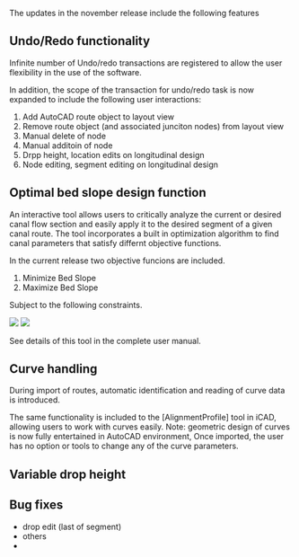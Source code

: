 The updates in the november release include the following features

## Undo/Redo functionality
Infinite number of Undo/redo transactions are registered to allow the user flexibility in the use of the software.

In addition, the scope of the transaction for undo/redo task is now expanded to include the following user interactions:

1. Add AutoCAD route object to layout view
2. Remove route object (and associated junciton nodes) from layout view
3. Manual delete of node
4. Manual additoin of node
5. Drpp height, location edits on longitudinal design
6. Node editing, segment editing on longitudinal design


## Optimal bed slope design function
An interactive tool allows users to critically analyze the current or desired canal flow section and easily apply it to the desired segment of a given canal route. The tool incorporates a built in optimization algorithm to find canal parameters that satisfy differnt objective functions. 

In the current release two objective funcions are included.



1. Minimize Bed Slope
2. Maximize Bed Slope

Subject to the following constraints.

<img src="https://render.githubusercontent.com/render/math?math=v_{min}<=v<=v_{max}">


<img src="https://render.githubusercontent.com/render/math?math=\Tau <= \Tau_{max}">

See details of this tool in the complete user manual.

## Curve handling
During import of routes, automatic identification and reading of curve data is introduced. 

The same functionality is included to the [AlignmentProfile] tool in iCAD, allowing users to work with curves easily.
Note: geometric design of curves is now fully entertained in AutoCAD environment, Once imported, the user has no option or tools to change any of the curve parameters.

## Variable drop height


## Bug fixes
- drop edit (last of segment)
- others
- 

